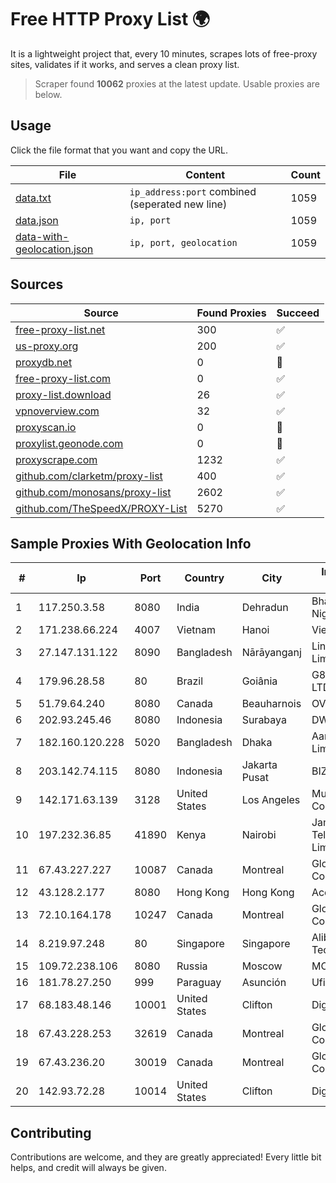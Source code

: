 
# Free HTTP Proxy List 🌍

It is a lightweight project that, every 10 minutes, scrapes lots of free-proxy sites, validates if it works, and serves a clean proxy list.


> Scraper found **10062** proxies at the latest update. Usable proxies are below.

## Usage

Click the file format that you want and copy the URL.


|File|Content|Count|
|----|-------|-----|
|[data.txt](https://raw.githubusercontent.com/themiralay/Proxy-List-World/master/data.txt)|`ip_address:port` combined (seperated new line)|1059|
|[data.json](https://raw.githubusercontent.com/themiralay/Proxy-List-World/master/data.json)|`ip, port`|1059|
|[data-with-geolocation.json](https://raw.githubusercontent.com/themiralay/Proxy-List-World/master/data-with-geolocation.json)|`ip, port, geolocation`|1059|

## Sources

|Source|Found Proxies|Succeed|
|------|-------------|-------|
|[free-proxy-list.net](https://free-proxy-list.net)|300|✅|
|[us-proxy.org](https://www.us-proxy.org)|200|✅|
|[proxydb.net](http://proxydb.net)|0|🚫|
|[free-proxy-list.com](https://free-proxy-list.com/?page=&port=&type%5B%5D=http&type%5B%5D=https&up_time=0&search=Search)|0|✅|
|[proxy-list.download](https://www.proxy-list.download/HTTP)|26|✅|
|[vpnoverview.com](https://vpnoverview.com/privacy/anonymous-browsing/free-proxy-servers)|32|✅|
|[proxyscan.io](https://www.proxyscan.io)|0|🚫|
|[proxylist.geonode.com](https://proxylist.geonode.com/api/proxy-list?limit=300&page=1&sort_by=lastChecked&sort_type=desc&protocols=http,https)|0|🚫|
|[proxyscrape.com](https://api.proxyscrape.com/v2/?request=displayproxies&protocol=http&timeout=10000&country=all&ssl=all&anonymity=all)|1232|✅|
|[github.com/clarketm/proxy-list](https://raw.githubusercontent.com/clarketm/proxy-list/master/proxy-list-raw.txt)|400|✅|
|[github.com/monosans/proxy-list](https://raw.githubusercontent.com/monosans/proxy-list/main/proxies/http.txt)|2602|✅|
|[github.com/TheSpeedX/PROXY-List](https://raw.githubusercontent.com/TheSpeedX/PROXY-List/master/http.txt)|5270|✅|


## Sample Proxies With Geolocation Info

|#|Ip|Port|Country|City|Internet Service Provider|
|-|--|----|-------|----|-------------------------|
|1|117.250.3.58|8080|India|Dehradun|Bharat Sanchar Nigam Ltd|
|2|171.238.66.224|4007|Vietnam|Hanoi|Viettel Corporation|
|3|27.147.131.122|8090|Bangladesh|Nārāyanganj|Link3 Technologies Limited|
|4|179.96.28.58|80|Brazil|Goiânia|G8 NETWORKS LTDA|
|5|51.79.64.240|8080|Canada|Beauharnois|OVH SAS|
|6|202.93.245.46|8080|Indonesia|Surabaya|DWPNAP|
|7|182.160.120.228|5020|Bangladesh|Dhaka|Aamra Networks Limited|
|8|203.142.74.115|8080|Indonesia|Jakarta Pusat|BIZNET|
|9|142.171.63.139|3128|United States|Los Angeles|Multacom Corporation|
|10|197.232.36.85|41890|Kenya|Nairobi|Jamii Telecommunications Limited|
|11|67.43.227.227|10087|Canada|Montreal|GloboTech Communications|
|12|43.128.2.177|8080|Hong Kong|Hong Kong|Aceville Pte.ltd|
|13|72.10.164.178|10247|Canada|Montreal|GloboTech Communications|
|14|8.219.97.248|80|Singapore|Singapore|Alibaba (US) Technology Co., Ltd.|
|15|109.72.238.106|8080|Russia|Moscow|MOSLINE|
|16|181.78.27.250|999|Paraguay|Asunción|Ufinet Paraguay S.A|
|17|68.183.48.146|10001|United States|Clifton|DigitalOcean, LLC|
|18|67.43.228.253|32619|Canada|Montreal|GloboTech Communications|
|19|67.43.236.20|30019|Canada|Montreal|GloboTech Communications|
|20|142.93.72.28|10014|United States|Clifton|DigitalOcean, LLC|



## Contributing

Contributions are welcome, and they are greatly appreciated! Every
little bit helps, and credit will always be given.

